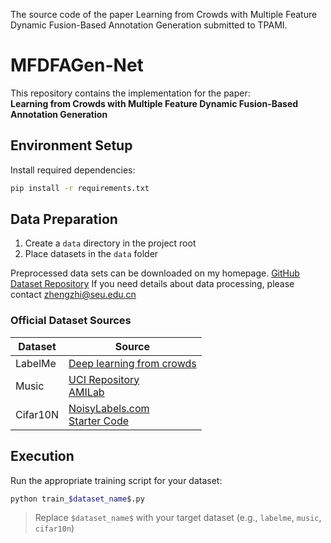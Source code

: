 The source code of the paper Learning from Crowds with Multiple Feature Dynamic Fusion-Based Annotation Generation submitted to TPAMI.


# MFDFAGen-Net
This repository contains the implementation for the paper:  
**Learning from Crowds with Multiple Feature Dynamic Fusion-Based Annotation Generation**

## Environment Setup
Install required dependencies:
```bash
pip install -r requirements.txt
```

## Data Preparation
1. Create a `data` directory in the project root
2. Place datasets in the `data` folder

Preprocessed data sets can be downloaded on my homepage. 
[GitHub Dataset Repository](https://github.com/stop-hand/dataset-about-crowdsouring)
If you need details about data processing, please contact 
zhengzhi@seu.edu.cn 

### Official Dataset Sources
| Dataset  | Source |
|----------|--------|
| LabelMe  | [Deep learning from crowds](https://www.cs.ubc.ca/~murphyk/Software/crowd/crowd.html) |
| Music    | [UCI Repository](http://archive.ics.uci.edu/ml/) <br> [AMILab](http://amilab.dei.uc.pt/fmpr/software/7) |
| Cifar10N | [NoisyLabels.com](http://noisylabels.com) <br> [Starter Code](https://github.com/UCSC-REAL/cifar-10-100n) |

## Execution
Run the appropriate training script for your dataset:
```bash
python train_$dataset_name$.py
```
> Replace `$dataset_name$` with your target dataset (e.g., `labelme`, `music`, `cifar10n`)
